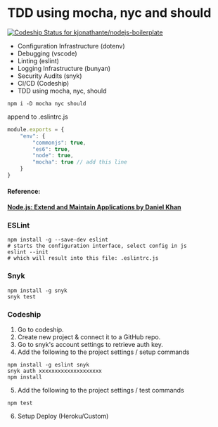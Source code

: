 # TDD using mocha, nyc and should
[![Codeship Status for kjonathante/nodejs-boilerplate](https://app.codeship.com/projects/6b8ebff0-5104-0137-5a7e-3689c7fabad4/status?branch=master)](https://app.codeship.com/projects/340065)
- Configuration Infrastructure (dotenv)
- Debugging (vscode)
- Linting (eslint)
- Logging Infrastructure (bunyan)
- Security Audits (snyk)
- CI/CD (Codeship)
- TDD using mocha, nyc, should

```
npm i -D mocha nyc should
```
append to .eslintrc.js
```js
module.exports = {
    "env": {
        "commonjs": true,
        "es6": true,
        "node": true,
        "mocha": true // add this line
    }
}
```

#### Reference:
#### [Node.js: Extend and Maintain Applications by Daniel Khan ](https://www.lynda.com/Node-js-tutorials/Architecting-Enterprise-Scale-Node-js-Applications/569191-2.html?org=sfpl.org)

### ESLint
```
npm install -g --save-dev eslint
# starts the configuration interface, select config in js
eslint --init 
# which will result into this file: .eslintrc.js
```
### Snyk
```
npm install -g snyk
snyk test
```
### Codeship
1. Go to codeship.
2. Create new project & connect it to a GitHub repo.
3. Go to snyk's account settings to retrieve auth key.
4. Add the following to the project settings / setup commands
```
npm install -g eslint snyk
snyk auth xxxxxxxxxxxxxxxxxxxx
npm install
```
5. Add the following to the project settings / test commands
```
npm test
```
6. Setup Deploy (Heroku/Custom)

